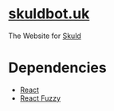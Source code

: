 # [skuldbot.uk](https://skuldbot.uk)
The Website for [Skuld](https://github.com/skuldbot/Skuld)

# Dependencies
- [React](https://reactjs.org/)
- [React Fuzzy](https://github.com/ritz078/react-fuzzy-search)